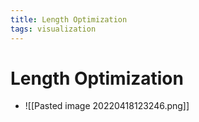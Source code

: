```yaml
---
title: Length Optimization
tags: visualization
---
```


# Length Optimization
- ![[Pasted image 20220418123246.png]]






























